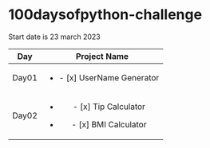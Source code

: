 # 100daysofpython-challenge
Start date is 23 march 2023

| Day     | Project Name        |
|-----    |:-------------:      |
| Day01   |<ul><li>- [x] UserName Generator</li></ul>|
| Day02   |<ul><li>- [x] Tip Calculator</li></ul><ul><li>- [x] BMI Calculator</li></ul>|
